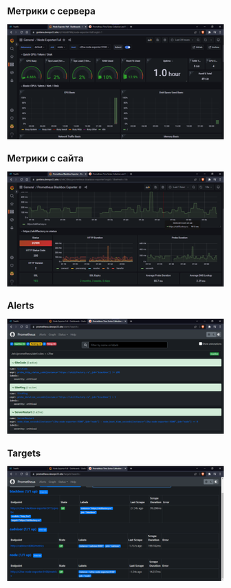 ## Метрики с сервера
![img](dashb1.png)
## Метрики с сайта
![img](dashb2.png)
## Alerts
![img](alerts.png)
## Targets
![img](targets.png)
